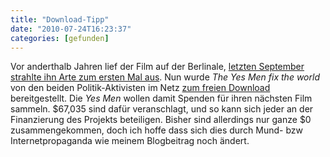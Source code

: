 ```yaml
---
title: "Download-Tipp"
date: "2010-07-24T16:23:37"
categories: [gefunden]
---
```


Vor anderthalb Jahren lief der Film auf der Berlinale, [letzten September strahlte ihn Arte zum ersten Mal aus](/blog/2009/09/27/berlinale-nachlese/). Nun wurde *The Yes Men fix the world* von den beiden Politik-Aktivisten im Netz [zum freien Download](http://vodo.net/yesmen) bereitgestellt. Die *Yes Men* wollen damit Spenden für ihren nächsten Film sammeln. \$67,035 sind dafür veranschlagt, und so kann sich jeder an der Finanzierung des Projekts beteiligen. Bisher sind allerdings nur ganze \$0 zusammengekommen, doch ich hoffe dass sich dies durch Mund- bzw Internetpropaganda wie meinem Blogbeitrag noch ändert.
